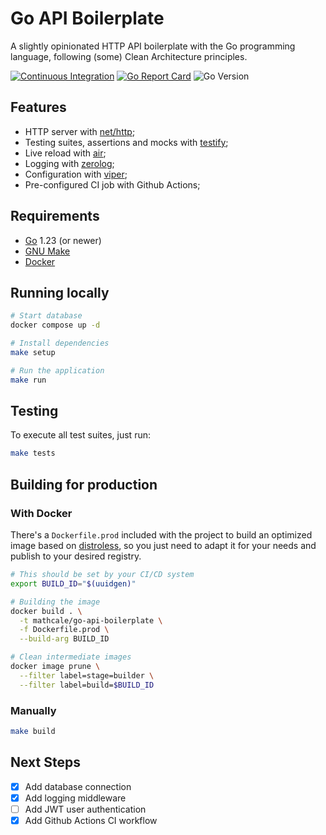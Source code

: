 # Go API Boilerplate

A slightly opinionated HTTP API boilerplate with the Go programming language, following (some) Clean Architecture principles.

[![Continuous Integration](https://github.com/mathcale/go-api-boilerplate/actions/workflows/ci.yaml/badge.svg)](https://github.com/mathcale/go-api-boilerplate/actions/workflows/ci.yaml)
[![Go Report Card](https://goreportcard.com/badge/github.com/mathcale/go-api-boilerplate)](https://goreportcard.com/report/github.com/mathcale/go-api-boilerplate)
![Go Version](https://img.shields.io/badge/go%20version-%3E=1.23-61CFDD.svg)

## Features

- HTTP server with [net/http](https://pkg.go.dev/net/http#hdr-Servers);
- Testing suites, assertions and mocks with [testify](https://github.com/stretchr/testify);
- Live reload with [air](https://github.com/air-verse/air);
- Logging with [zerolog](https://github.com/rs/zerolog);
- Configuration with [viper](https://github.com/spf13/viper);
- Pre-configured CI job with Github Actions;

## Requirements

- [Go](https://go.dev/) 1.23 (or newer)
- [GNU Make](https://www.gnu.org/software/make/)
- [Docker](https://www.docker.com/)

## Running locally

```sh
# Start database
docker compose up -d

# Install dependencies
make setup

# Run the application
make run
```

## Testing

To execute all test suites, just run:

```sh
make tests
```

## Building for production

### With Docker

There's a `Dockerfile.prod` included with the project to build an optimized image based on [distroless](https://github.com/GoogleContainerTools/distroless), so you just need to adapt it for your needs and publish to your desired registry.

```sh
# This should be set by your CI/CD system
export BUILD_ID="$(uuidgen)"

# Building the image
docker build . \
  -t mathcale/go-api-boilerplate \
  -f Dockerfile.prod \
  --build-arg BUILD_ID

# Clean intermediate images
docker image prune \
  --filter label=stage=builder \
  --filter label=build=$BUILD_ID
```

### Manually

```sh
make build
```

## Next Steps

- [X] Add database connection
- [X] Add logging middleware
- [ ] Add JWT user authentication
- [X] Add Github Actions CI workflow
